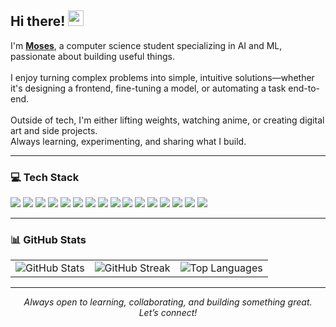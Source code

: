 <div align="left">
  <h2>Hi there! <img src="https://emojis.slackmojis.com/emojis/images/1536351075/4594/blob-wave.gif" width="25"/></h2>
  <p>
    I'm <a href="https://www.moses.vercel.app"><b>Moses</b></a>, a computer science student specializing in AI and ML, passionate about building useful things.<br> <br >
    I enjoy turning complex problems into simple, intuitive solutions—whether it's designing a frontend, fine-tuning a model, or automating a task end-to-end.<br> <br >
    Outside of tech, I'm either lifting weights, watching anime, or creating digital art and side projects.<br>
    Always learning, experimenting, and sharing what I build.
  </p>
  <hr>
  <h3>💻 Tech Stack</h3>
  <p>
    <!-- Badges with black backgrounds -->
    <img src="https://img.shields.io/badge/c-000000.svg?style=flat&logo=c&logoColor=white"/>
    <img src="https://img.shields.io/badge/css3-000000.svg?style=flat&logo=css3&logoColor=white"/>
    <img src="https://img.shields.io/badge/html5-000000.svg?style=flat&logo=html5&logoColor=white"/>
    <img src="https://img.shields.io/badge/java-000000.svg?style=flat&logo=openjdk&logoColor=white"/>
    <img src="https://img.shields.io/badge/javascript-000000.svg?style=flat&logo=javascript&logoColor=white"/>
    <img src="https://img.shields.io/badge/python-000000.svg?style=flat&logo=python&logoColor=white"/>
    <img src="https://img.shields.io/badge/vercel-000000.svg?style=flat&logo=vercel&logoColor=white"/>
    <img src="https://img.shields.io/badge/react-000000.svg?style=flat&logo=react&logoColor=white"/>
    <img src="https://img.shields.io/badge/mysql-000000.svg?style=flat&logo=mysql&logoColor=white"/>
    <img src="https://img.shields.io/badge/adobe%20photoshop-000000.svg?style=flat&logo=adobe%20photoshop&logoColor=white"/>
    <img src="https://img.shields.io/badge/Adobe%20Lightroom%20Classic-000000.svg?style=flat&logo=Adobe%20Lightroom%20Classic&logoColor=white"/>
    <img src="https://img.shields.io/badge/figma-000000.svg?style=flat&logo=figma&logoColor=white"/>
    <img src="https://img.shields.io/badge/Adobe%20Premiere%20Pro-000000.svg?style=flat&logo=Adobe%20Premiere%20Pro&logoColor=white"/>
    <img src="https://img.shields.io/badge/Canva-000000.svg?style=flat&logo=Canva&logoColor=white"/>
    <img src="https://img.shields.io/badge/git-000000.svg?style=flat&logo=git&logoColor=white"/>
    <img src="https://img.shields.io/badge/github-000000.svg?style=flat&logo=github&logoColor=white"/>
  </p>
  <hr>
  <h3>📊 GitHub Stats</h3>
  <table>
    <tr>
      <td><img src="https://github-readme-stats.vercel.app/api?username=mosesfdo&theme=dark&hide_border=false&include_all_commits=false&count_private=false" alt="GitHub Stats" /></td>
      <td><img src="https://nirzak-streak-stats.vercel.app/?user=mosesfdo&theme=dark&hide_border=false" alt="GitHub Streak" /></td>
      <td><img src="https://github-readme-stats.vercel.app/api/top-langs/?username=mosesfdo&theme=dark&hide_border=false&include_all_commits=false&count_private=false&layout=compact" alt="Top Languages" /></td>
    </tr>
  </table>
  <hr>
  <div align="center">
    <i>Always open to learning, collaborating, and building something great.<br>Let’s connect!</i>
  </div>
</div>
